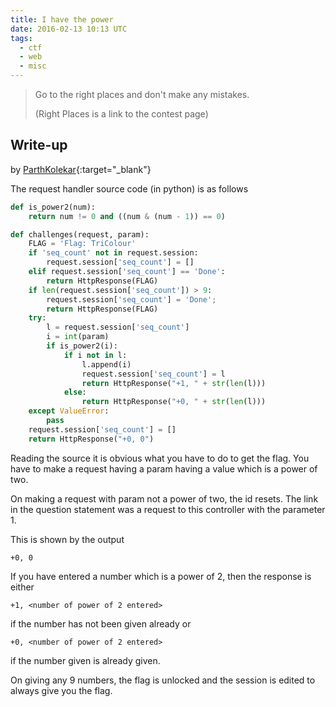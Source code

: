 ```yaml
---
title: I have the power
date: 2016-02-13 10:13 UTC
tags: 
  - ctf
  - web
  - misc
---
```


> Go to the right places and don't make any mistakes.
>
> (Right Places is a link to the contest page)

## Write-up

by [ParthKolekar](https://github.com/ParthKolekar){:target="_blank"}

The request handler source code (in python) is as follows

~~~ python
def is_power2(num):
    return num != 0 and ((num & (num - 1)) == 0)

def challenges(request, param):
    FLAG = 'Flag: TriColour'
    if 'seq_count' not in request.session:
        request.session['seq_count'] = []
    elif request.session['seq_count'] == 'Done':
        return HttpResponse(FLAG)
    if len(request.session['seq_count']) > 9:
        request.session['seq_count'] = 'Done';
        return HttpResponse(FLAG)
    try:
        l = request.session['seq_count']
        i = int(param)
        if is_power2(i):
            if i not in l:
                l.append(i)
                request.session['seq_count'] = l 
                return HttpResponse("+1, " + str(len(l)))
            else:
                return HttpResponse("+0, " + str(len(l)))
    except ValueError:
        pass
    request.session['seq_count'] = []
    return HttpResponse("+0, 0")
~~~

Reading the source it is obvious what you have to do to get the flag.
You have to make a request having a param having a value which is a 
power of two. 

On making a request with param not a power of two, the id resets. 
The link in the question statement was a request to this controller with 
the parameter 1.

This is shown by the output 

    +0, 0

If you have entered a number which is a power of 2, then the response is 
either 

    +1, <number of power of 2 entered>

if the number has not been given already or 

    +0, <number of power of 2 entered>

if the number given is already given.

On giving any 9 numbers, the flag is unlocked and the session is edited to
always give you the flag.
